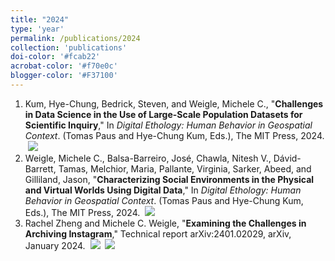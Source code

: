 ```yaml
---
title: "2024"
type: 'year'
permalink: /publications/2024
collection: 'publications'
doi-color: '#fcab22'
acrobat-color: '#f70e0c'
blogger-color: '#F37100'
---
```

1. Kum, Hye-Chung, Bedrick, Steven, and Weigle, Michele C., "**Challenges in Data Science in the Use of Large-Scale Population Datasets for Scientific Inquiry**," In *Digital Ethology: Human Behavior in Geospatial Context*. (Tomas Paus and Hye-Chung Kum, Eds.), The MIT Press, 2024. <a href='https://doi.org/10.7551/mitpress/15532.003.0019' target='_blank'><i class='fas fa-fw fa-link'></i></a> <a href='https://dx.doi.org/10.7551/mitpress/15532.003.0019' target='_blank'><i class='ai ai-fw ai-doi' style='color: {{ page.doi-color }}'></i></a> &nbsp;<a href='/publications/bibtex#data-sci-ethology-book' target='_blank' class='btn btn--mcwbibtex'><img src='../images/BibTeX_logo-16px-high.png'/></a>
1. Weigle, Michele C., Balsa-Barreiro, José, Chawla, Nitesh V., Dávid-Barrett, Tamas, Melchior, Maria, Pallante, Virginia, Sarker, Abeed, and Gilliland, Jason, "**Characterizing Social Environments in the Physical and Virtual Worlds Using Digital Data**," In *Digital Ethology: Human Behavior in Geospatial Context*. (Tomas Paus and Hye-Chung Kum, Eds.), The MIT Press, 2024. <a href='https://doi.org/10.7551/mitpress/15532.003.0008' target='_blank'><i class='fas fa-fw fa-link'></i></a> <a href='https://dx.doi.org/10.7551/mitpress/15532.003.0008' target='_blank'><i class='ai ai-fw ai-doi' style='color: {{ page.doi-color }}'></i></a> &nbsp;<a href='/publications/bibtex#social-env-ethology-book' target='_blank' class='btn btn--mcwbibtex'><img src='../images/BibTeX_logo-16px-high.png'/></a>
1. Rachel Zheng and Michele C. Weigle, "**Examining the Challenges in Archiving Instagram**," Technical report arXiv:2401.02029, arXiv, January 2024. &nbsp;<a href='https://arxiv.org/abs/2401.02029' target='_blank' class='btn btn--mcwarxiv'><img src='../images/arxiv-logo-16px-high.png'/></a> &nbsp;<a href='/publications/bibtex#zheng-2024' target='_blank' class='btn btn--mcwbibtex'><img src='../images/BibTeX_logo-16px-high.png'/></a>
